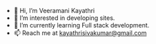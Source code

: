 - 👋 Hi, I’m Veeramani Kayathri
- 👀 I’m interested in developing sites.
- 🌱 I’m currently learning Full stack development. 
- 📫 Reach me at kayathrisivakumar@gmail.com

<!---
kayathrisivakumar/kayathrisivakumar is a ✨ special ✨ repository because its `README.md` (this file) appears on your GitHub profile.
You can click the Preview link to take a look at your changes.
--->

